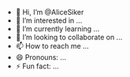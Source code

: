 - 👋 Hi, I’m @AliceSiker
- 👀 I’m interested in ...
- 🌱 I’m currently learning ...
- 💞️ I’m looking to collaborate on ...
- 📫 How to reach me ...
- 😄 Pronouns: ...
- ⚡ Fun fact: ...

<!---
AliceSiker/AliceSiker is a ✨ special ✨ repository because its `README.md` (this file) appears on your GitHub profile.
You can click the Preview link to take a look at your changes.
--->
